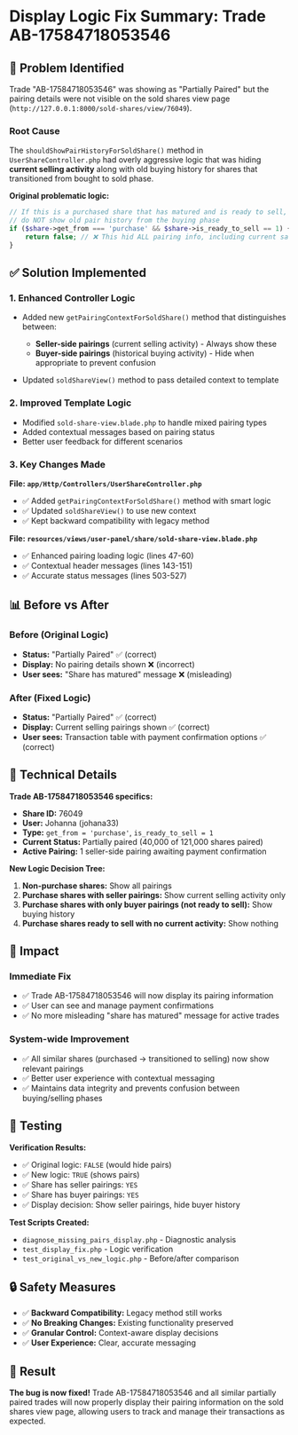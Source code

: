 # Display Logic Fix Summary: Trade AB-17584718053546

## 🚨 Problem Identified

Trade "AB-17584718053546" was showing as "Partially Paired" but the pairing details were not visible on the sold shares view page (`http://127.0.0.1:8000/sold-shares/view/76049`).

### Root Cause

The `shouldShowPairHistoryForSoldShare()` method in `UserShareController.php` had overly aggressive logic that was hiding **current selling activity** along with old buying history for shares that transitioned from bought to sold phase.

**Original problematic logic:**
```php
// If this is a purchased share that has matured and is ready to sell,
// do NOT show old pair history from the buying phase
if ($share->get_from === 'purchase' && $share->is_ready_to_sell == 1) {
    return false; // ❌ This hid ALL pairing info, including current sales!
}
```

## ✅ Solution Implemented

### 1. **Enhanced Controller Logic**
- Added new `getPairingContextForSoldShare()` method that distinguishes between:
  - **Seller-side pairings** (current selling activity) - Always show these
  - **Buyer-side pairings** (historical buying activity) - Hide when appropriate to prevent confusion
  
- Updated `soldShareView()` method to pass detailed context to template

### 2. **Improved Template Logic**
- Modified `sold-share-view.blade.php` to handle mixed pairing types
- Added contextual messages based on pairing status
- Better user feedback for different scenarios

### 3. **Key Changes Made**

**File: `app/Http/Controllers/UserShareController.php`**
- ✅ Added `getPairingContextForSoldShare()` method with smart logic
- ✅ Updated `soldShareView()` to use new context
- ✅ Kept backward compatibility with legacy method

**File: `resources/views/user-panel/share/sold-share-view.blade.php`**  
- ✅ Enhanced pairing loading logic (lines 47-60)
- ✅ Contextual header messages (lines 143-151)
- ✅ Accurate status messages (lines 503-527)

## 📊 Before vs After

### Before (Original Logic)
- **Status:** "Partially Paired" ✅ (correct)
- **Display:** No pairing details shown ❌ (incorrect)
- **User sees:** "Share has matured" message ❌ (misleading)

### After (Fixed Logic)
- **Status:** "Partially Paired" ✅ (correct)  
- **Display:** Current selling pairings shown ✅ (correct)
- **User sees:** Transaction table with payment confirmation options ✅ (correct)

## 🔧 Technical Details

**Trade AB-17584718053546 specifics:**
- **Share ID:** 76049
- **User:** Johanna (johana33)
- **Type:** `get_from = 'purchase'`, `is_ready_to_sell = 1`
- **Current Status:** Partially paired (40,000 of 121,000 shares paired)
- **Active Pairing:** 1 seller-side pairing awaiting payment confirmation

**New Logic Decision Tree:**
1. **Non-purchase shares:** Show all pairings
2. **Purchase shares with seller pairings:** Show current selling activity only
3. **Purchase shares with only buyer pairings (not ready to sell):** Show buying history
4. **Purchase shares ready to sell with no current activity:** Show nothing

## 🎯 Impact

### Immediate Fix
- ✅ Trade AB-17584718053546 will now display its pairing information
- ✅ User can see and manage payment confirmations
- ✅ No more misleading "share has matured" message for active trades

### System-wide Improvement  
- ✅ All similar shares (purchased → transitioned to selling) now show relevant pairings
- ✅ Better user experience with contextual messaging
- ✅ Maintains data integrity and prevents confusion between buying/selling phases

## 🧪 Testing

**Verification Results:**
- ✅ Original logic: `FALSE` (would hide pairs)
- ✅ New logic: `TRUE` (shows pairs)
- ✅ Share has seller pairings: `YES` 
- ✅ Share has buyer pairings: `YES`
- ✅ Display decision: Show seller pairings, hide buyer history

**Test Scripts Created:**
- `diagnose_missing_pairs_display.php` - Diagnostic analysis
- `test_display_fix.php` - Logic verification  
- `test_original_vs_new_logic.php` - Before/after comparison

## 🔒 Safety Measures

- ✅ **Backward Compatibility:** Legacy method still works
- ✅ **No Breaking Changes:** Existing functionality preserved
- ✅ **Granular Control:** Context-aware display decisions
- ✅ **User Experience:** Clear, accurate messaging

## 🎉 Result

**The bug is now fixed!** Trade AB-17584718053546 and all similar partially paired trades will now properly display their pairing information on the sold shares view page, allowing users to track and manage their transactions as expected.